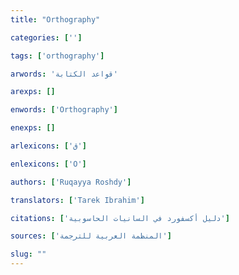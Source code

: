```yaml
---
title: "Orthography"

categories: ['']

tags: ['orthography']

arwords: 'قواعد الكتابة'

arexps: []

enwords: ['Orthography']

enexps: []

arlexicons: ['ق']

enlexicons: ['O']

authors: ['Ruqayya Roshdy']

translators: ['Tarek Ibrahim']

citations: ['دليل أكسفورد في السانيات الحاسوبية']

sources: ['المنظمة العربية للترجمة']

slug: ""
---
```

